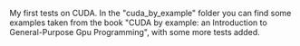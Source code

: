 My first tests on CUDA.
In the "cuda_by_example" folder you can find some examples taken from the book "CUDA by example: an Introduction to General-Purpose Gpu Programming", with some more tests added.